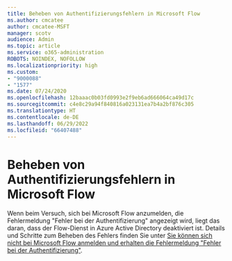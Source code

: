 ```yaml
---
title: Beheben von Authentifizierungsfehlern in Microsoft Flow
ms.author: cmcatee
author: cmcatee-MSFT
manager: scotv
audience: Admin
ms.topic: article
ms.service: o365-administration
ROBOTS: NOINDEX, NOFOLLOW
ms.localizationpriority: high
ms.custom:
- "9000088"
- "1577"
ms.date: 07/24/2020
ms.openlocfilehash: 12baaac0b03fd0993e2f9eb6ad666064ca49d17c
ms.sourcegitcommit: c4e8c29a94f840816a023131ea7b4a2bf876c305
ms.translationtype: HT
ms.contentlocale: de-DE
ms.lasthandoff: 06/29/2022
ms.locfileid: "66407488"
---
```

# <a name="fix-authentication-failed-errors-in-microsoft-flow"></a>Beheben von Authentifizierungsfehlern in Microsoft Flow

Wenn beim Versuch, sich bei Microsoft Flow anzumelden, die Fehlermeldung "Fehler bei der Authentifizierung" angezeigt wird, liegt das daran, dass der Flow-Dienst in Azure Active Directory deaktiviert ist. Details und Schritte zum Beheben des Fehlers finden Sie unter [Sie können sich nicht bei Microsoft Flow anmelden und erhalten die Fehlermeldung "Fehler bei der Authentifizierung"](https://support.microsoft.com/help/4316891).